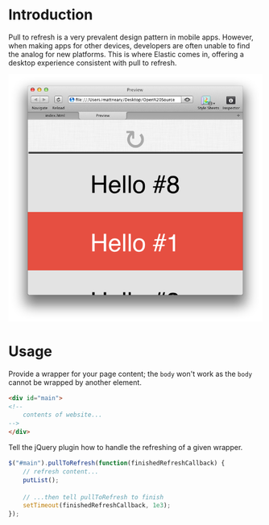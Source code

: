 Introduction
============
Pull to refresh is a very prevalent design pattern in mobile apps. However, when making apps for other devices, developers are often unable to find the analog for new platforms. This is where Elastic comes in, offering a desktop experience consistent with pull to refresh.

![Elastic](images/preview.png)

Usage
=====
Provide a wrapper for your page content; the `body` won't work as the `body` cannot be wrapped
by another element.

```html
<div id="main">
<!--
	contents of website...	
-->
</div>
```

Tell the jQuery plugin how to handle the refreshing of a given wrapper.
```javascript
$("#main").pullToRefresh(function(finishedRefreshCallback) {
	// refresh content... 
	putList();
	
	// ...then tell pullToRefresh to finish
	setTimeout(finishedRefreshCallback, 1e3);
});
```
